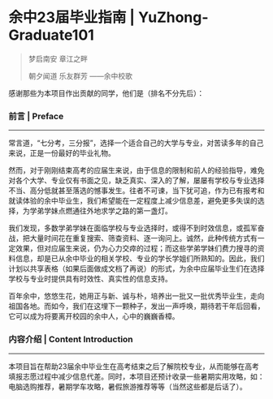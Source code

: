 # 余中23届毕业指南 | YuZhong-Graduate101



> 梦启南安  章江之畔 
>
> 朝夕闻道  乐友群芳                  ——余中校歌



感谢那些为本项目作出贡献的同学，他们是（排名不分先后）：



### 前言 | Preface

******

常言道，“七分考，三分报”，选择一个适合自己的大学与专业，对苦读多年的自己来说，正是一份最好的毕业礼物。

然而，对于刚刚结束高考的应届生来说，由于信息的限制和前人的经验指导，难免对各个大学、专业仅有书面之见，缺乏真实、深入的了解，屡屡有学校与专业选择不当、高分低就甚至落选的憾事发生。往者不可谏，当下犹可追，作为已有报考和就读体验的余中毕业生，我们希望能在一定程度上减少信息差，避免更多失误的选择，为学弟学妹点燃通往外地求学之路的第一盏灯。

我们发现，多数学弟学妹在面临学校与专业选择时，或得不到时效信息，或孤军奋战，把大量时间花在重复搜索、筛查资料、逐一询问上。诚然，此种传统方式有一定效果，但对应届生来说，仍为心力交瘁的过程；而这些学弟学妹们费力搜寻的资料信息，却是已从余中毕业的相关学校、专业的学长学姐们所熟知的。因此，我们计划以共享表格（如果后面做成文档了再说）的形式，为余中应届毕业生们在选择学校与专业时提供具有时效性、真实性的信息支持。

百年余中，悠悠生花，她用正与新、诚与朴，培养出一批又一批优秀毕业生，走向祖国各地。而如今，我们在这埋下一颗种子，发出一声呼唤，期待若干年后回看，它可以成为将要离开校园的余中人，心中的巍巍香樟。



### 内容介绍 | Content Introduction

******

本项目旨在帮助23届余中毕业生在高考结束之后了解院校专业，从而能够在高考填报志愿过程中减少信息代差。同时，本项目还预计收录一些暑期实用攻略，如：电脑选购推荐，暑期学车攻略，暑假旅游推荐等等（当然这些都是后话了）。
